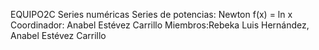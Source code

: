 EQUIPO2C
Series numéricas
Series de potencias: Newton    f(x) = ln x
Coordinador: Anabel Estévez Carrillo
Miembros:Rebeka Luis Hernández, Anabel Estévez Carrillo
